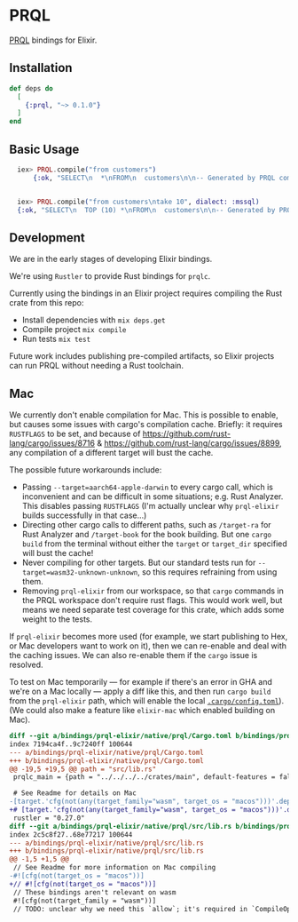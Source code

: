 # PRQL

[PRQL](https://prql-lang.org/) bindings for Elixir.

## Installation

```elixir
def deps do
  [
    {:prql, "~> 0.1.0"}
  ]
end
```

## Basic Usage

```elixir
  iex> PRQL.compile("from customers")
      {:ok, "SELECT\n  *\nFROM\n  customers\n\n-- Generated by PRQL compiler version 0.3.1 (https://prql-lang.org)\n"}


  iex> PRQL.compile("from customers\ntake 10", dialect: :mssql)
  {:ok, "SELECT\n  TOP (10) *\nFROM\n  customers\n\n-- Generated by PRQL compiler version 0.3.1 (https://prql-lang.org)\n"}
```

## Development

We are in the early stages of developing Elixir bindings.

We're using `Rustler` to provide Rust bindings for `prqlc`.

Currently using the bindings in an Elixir project requires compiling the Rust
crate from this repo:

- Install dependencies with `mix deps.get`
- Compile project `mix compile`
- Run tests `mix test`

Future work includes publishing pre-compiled artifacts, so Elixir projects can
run PRQL without needing a Rust toolchain.

## Mac

We currently don't enable compilation for Mac. This is possible to enable, but
causes some issues with cargo's compilation cache. Briefly: it requires
`RUSTFLAGS` to be set, and because of
<https://github.com/rust-lang/cargo/issues/8716> &
<https://github.com/rust-lang/cargo/issues/8899>, any compilation of a different
target will bust the cache.

The possible future workarounds include:

- Passing `--target=aarch64-apple-darwin` to every cargo call, which is
  inconvenient and can be difficult in some situations; e.g. Rust Analyzer. This
  disables passing `RUSTFLAGS` (I'm actually unclear why `prql-elixir` builds
  successfully in that case...)
- Directing other cargo calls to different paths, such as `/target-ra` for Rust
  Analyzer and `/target-book` for the book building. But one `cargo build` from
  the terminal without either the `target` or `target_dir` specified will bust
  the cache!
- Never compiling for other targets. But our standard tests run for
  `--target=wasm32-unknown-unknown`, so this requires refraining from using
  them.
- Removing `prql-elixir` from our workspace, so that `cargo` commands in the
  PRQL workspace don't require rust flags. This would work well, but means we
  need separate test coverage for this crate, which adds some weight to the
  tests.

If `prql-elixir` becomes more used (for example, we start publishing to Hex, or
Mac developers want to work on it), then we can re-enable and deal with the
caching issues. We can also re-enable them if the `cargo` issue is resolved.

To test on Mac temporarily — for example if there's an error in GHA and we're on
a Mac locally — apply a diff like this, and then run `cargo build` from the
`prql-elixir` path, which will enable the local [`.cargo/config.toml`]). (We
could also make a feature like `elixir-mac` which enabled building on Mac).

```diff
diff --git a/bindings/prql-elixir/native/prql/Cargo.toml b/bindings/prql-elixir/native/prql/Cargo.toml
index 7194ca4f..9c7240ff 100644
--- a/bindings/prql-elixir/native/prql/Cargo.toml
+++ b/bindings/prql-elixir/native/prql/Cargo.toml
@@ -19,5 +19,5 @@ path = "src/lib.rs"
 prqlc_main = {path = "../../../../crates/main", default-features = false, version = "0.6.1"}

 # See Readme for details on Mac
-[target.'cfg(not(any(target_family="wasm", target_os = "macos")))'.dependencies]
+# [target.'cfg(not(any(target_family="wasm", target_os = "macos")))'.dependencies]
 rustler = "0.27.0"
diff --git a/bindings/prql-elixir/native/prql/src/lib.rs b/bindings/prql-elixir/native/prql/src/lib.rs
index 2c5c8f27..68e77217 100644
--- a/bindings/prql-elixir/native/prql/src/lib.rs
+++ b/bindings/prql-elixir/native/prql/src/lib.rs
@@ -1,5 +1,5 @@
 // See Readme for more information on Mac compiling
-#![cfg(not(target_os = "macos"))]
+// #![cfg(not(target_os = "macos"))]
 // These bindings aren't relevant on wasm
 #![cfg(not(target_family = "wasm"))]
 // TODO: unclear why we need this `allow`; it's required in `CompileOptions`,

```

[`.cargo/config.toml`]:
  https://github.com/PRQL/prql/blob/main/bindings/prql-elixir/native/prql/.cargo/config.toml
